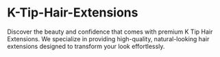 # K-Tip-Hair-Extensions
Discover the beauty and confidence that comes with premium K Tip Hair Extensions. We specialize in providing high-quality, natural-looking hair extensions designed to transform your look effortlessly.
